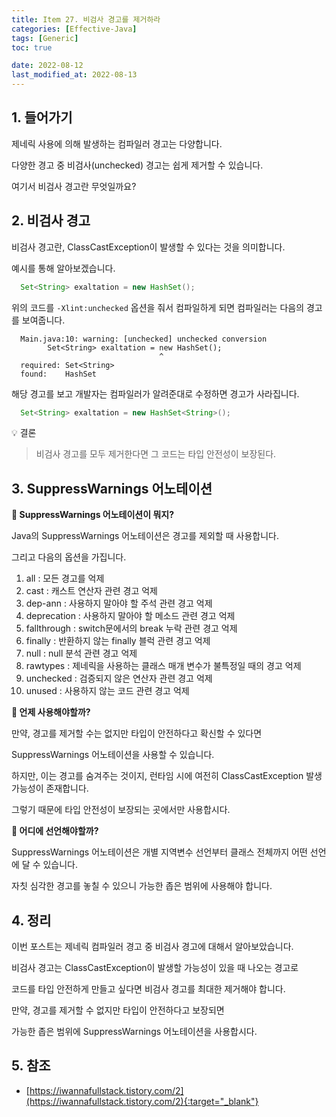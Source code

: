```yaml
---
title: Item 27. 비검사 경고를 제거하라
categories: [Effective-Java]
tags: [Generic]
toc: true

date: 2022-08-12
last_modified_at: 2022-08-13
---
```


## 1. 들어가기

제네릭 사용에 의해 발생하는 컴파일러 경고는 다양합니다.

다양한 경고 중 비검사(unchecked) 경고는 쉽게 제거할 수 있습니다.

여기서 비검사 경고란 무엇일까요?

## 2. 비검사 경고

비검사 경고란, ClassCastException이 발생할 수 있다는 것을 의미합니다.

예시를 통해 알아보겠습니다.

```java
  Set<String> exaltation = new HashSet();
```

위의 코드를 `-Xlint:unchecked` 옵션을 줘서 컴파일하게 되면 컴파일러는 다음의 경고를 보여줍니다.

```
  Main.java:10: warning: [unchecked] unchecked conversion
        Set<String> exaltation = new HashSet();
                                 ^
  required: Set<String>
  found:    HashSet
```

해당 경고를 보고 개발자는 컴파일러가 알려준대로 수정하면 경고가 사라집니다.

```java
  Set<String> exaltation = new HashSet<String>();
```

💡 결론

> 비검사 경고를 모두 제거한다면 그 코드는 타입 안전성이 보장된다.

## 3. SuppressWarnings 어노테이션

**🤔 SuppressWarnings 어노테이션이 뭐지?**

Java의 SuppressWarnings 어노테이션은 경고를 제외할 때 사용합니다.

그리고 다음의 옵션을 가집니다.

1. all : 모든 경고를 억제
2. cast : 캐스트 연산자 관련 경고 억제
3. dep-ann : 사용하지 말아야 할 주석 관련 경고 억제
4. deprecation : 사용하지 말아야 할 메소드 관련 경고 억제
5. fallthrough : switch문에서의 break 누락 관련 경고 억제
6. finally : 반환하지 않는 finally 블럭 관련 경고 억제
7. null : null 분석 관련 경고 억제
8. rawtypes : 제네릭을 사용하는 클래스 매개 변수가 불특정일 때의 경고 억제
9. unchecked : 검증되지 않은 연산자 관련 경고 억제
10. unused : 사용하지 않는 코드 관련 경고 억제

**🤔 언제 사용해야할까?**

만약, 경고를 제거할 수는 없지만 타입이 안전하다고 확신할 수 있다면

SuppressWarnings 어노테이션을 사용할 수 있습니다.

하지만, 이는 경고를 숨겨주는 것이지, 런타임 시에 여전히 ClassCastException 발생 가능성이 존재합니다.

그렇기 때문에 타입 안전성이 보장되는 곳에서만 사용합시다.

**🤔 어디에 선언해야할까?**

SuppressWarnings 어노테이션은 개별 지역변수 선언부터 클래스 전체까지 어떤 선언에 달 수 있습니다.

자칫 심각한 경고를 놓칠 수 있으니 가능한 좁은 범위에 사용해야 합니다.

## 4. 정리

이번 포스트는 제네릭 컴파일러 경고 중 비검사 경고에 대해서 알아보았습니다.

비검사 경고는 ClassCastException이 발생할 가능성이 있을 때 나오는 경고로

코드를 타입 안전하게 만들고 싶다면 비검사 경고를 최대한 제거해야 합니다.

만약, 경고를 제거할 수 없지만 타입이 안전하다고 보장되면 

가능한 좁은 범위에 SuppressWarnings 어노테이션을 사용합시다.

## 5. 참조

* [https://iwannafullstack.tistory.com/2](https://iwannafullstack.tistory.com/2){:target="_blank"}
